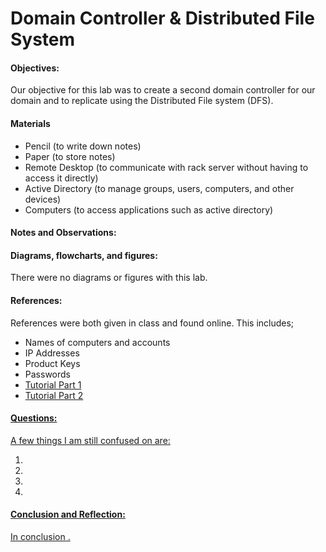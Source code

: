 <h1>Domain Controller & Distributed File System</h1>
  <h4>Objectives:</h4>
  <p>Our objective for this lab was to create a second domain controller for our domain and to replicate using the Distributed File system (DFS).
</p>
  <h4>Materials</h4> 
  <ul>
    <li>Pencil (to write down notes)</li>
    <li>Paper (to store notes)</li>
    <li>Remote Desktop (to communicate with rack server without having  to access it directly)</li>
    <li>Active Directory (to manage groups, users, computers, and other devices)
    <li>Computers (to access applications such as active directory)</li>
  </ul>
  <h4>Notes and Observations:</h4>
    <p>
    </p>
  <h4>Diagrams, flowcharts, and figures:</h4>
  There were no diagrams or figures with this lab.
  <ul>
    
  </ul>
  <h4>References:</h4>
    References were both given in class and found online. This includes;
    <ul>
      <li> Names of computers and accounts</li>
      <li> IP Addresses</li>
      <li> Product Keys</li>
      <li> Passwords</li>
      <li><a href="https://nedimmehic.org/2017/10/05/how-to-install-and-configure-distributed-file-system-dfs-2016-part-1/">Tutorial Part 1</li>
      <li><a href="https://nedimmehic.org/2017/11/01/how-to-install-and-configure-distributed-file-system-dfs-2016-part-2/">Tutorial Part 2</li>
    </ul>
  <h4>Questions:</h4>
  A few things I am still confused on are:
  <ol>
  <li> </li>
  <li> </li>
  <li> </li>
  <li> </li>
  </ol>
  <h4>Conclusion and Reflection:</h4>
    <p>
    In conclusion .
    </p>
